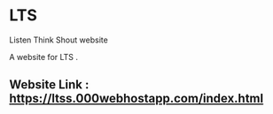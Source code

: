 # LTS
Listen Think Shout website

A website for LTS .

## Website Link : https://ltss.000webhostapp.com/index.html
